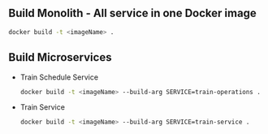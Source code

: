 ## Build Monolith - All service in one Docker image

```sh
docker build -t <imageName> .
```

## Build Microservices

-   Train Schedule Service
    ```sh
    docker build -t <imageName> --build-arg SERVICE=train-operations .
    ```
-   Train Service
    ```sh
    docker build -t <imageName> --build-arg SERVICE=train-service .
    ```
